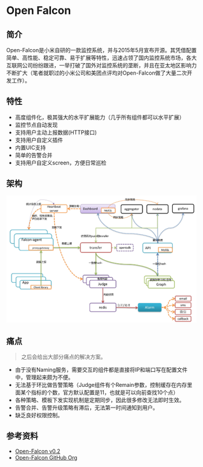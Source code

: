 # Open Falcon

## 简介

Open-Falcon是小米自研的一款监控系统，并与2015年5月宣布开源。其凭借配置简单、高性能、稳定可靠、易于扩展等特性，迅速占领了国内监控系统市场，各大互联网公司纷纷跟进，一举打破了国外对监控系统的垄断，并且在亚太地区影响力不断扩大（笔者就职过的小米公司和美团点评均对Open-Falcon做了大量二次开发工作）。

## 特性

* 高度组件化，极其强大的水平扩展能力（几乎所有组件都可以水平扩展）
* 监控节点自动发现
* 支持用户主动上报数据(HTTP接口)
* 支持用户自定义插件
* 内置UIC支持
* 简单的告警合并
* 支持用户自定义screen，方便日常巡检

## 架构

![Open-Falcon Architecture](/images/open-falcon-architecture.png)

## 痛点

> 之后会给出大部分痛点的解决方案。

* 由于没有Naming服务，需要交互的组件都是直接将IP和端口写在配置文件中，管理起来颇为不便。
* 无法基于环比做告警策略（Judge组件有个Remain参数，控制缓存在内存里面某个指标的个数，官方默认配置是11，也就是可以向前查找10个点）
* 各种策略、模板下发实现机制是定期同步，因此很多修改无法即时生效。
* 告警合并、告警升级策略有滞后，无法第一时间通知到用户。
* 缺乏良好权限控制。

## 参考资料

* [Open-Falcon v0.2](http://book.open-falcon.org/zh_0_2/)
* [Open-Falcon GitHub Org](https://github.com/open-falcon)
